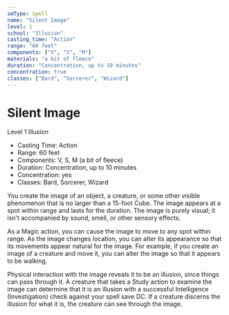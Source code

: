 ```yaml
---
smType: spell
name: "Silent Image"
level: 1
school: "Illusion"
casting_time: "Action"
range: "60 feet"
components: ["V", "S", "M"]
materials: "a bit of fleece"
duration: "Concentration, up to 10 minutes"
concentration: true
classes: ["Bard", "Sorcerer", "Wizard"]
---
```


# Silent Image
Level 1 Illusion

- Casting Time: Action
- Range: 60 feet
- Components: V, S, M (a bit of fleece)
- Duration: Concentration, up to 10 minutes
- Concentration: yes
- Classes: Bard, Sorcerer, Wizard

You create the image of an object, a creature, or some other visible phenomenon that is no larger than a 15-foot Cube. The image appears at a spot within range and lasts for the duration. The image is purely visual; it isn't accompanied by sound, smell, or other sensory effects.

As a Magic action, you can cause the image to move to any spot within range. As the image changes location, you can alter its appearance so that its movements appear natural for the image. For example, if you create an image of a creature and move it, you can alter the image so that it appears to be walking.

Physical interaction with the image reveals it to be an illusion, since things can pass through it. A creature that takes a Study action to examine the image can determine that it is an illusion with a successful Intelligence (Investigation) check against your spell save DC. If a creature discerns the illusion for what it is, the creature can see through the image.
